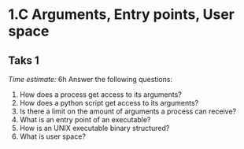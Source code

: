 # 1.C Arguments, Entry points, User space
## Taks 1
*Time estimate:* 6h
Answer the following questions:

1. How does a process get access to its arguments?
2. How does a python script get access to its arguments?
3. Is there a limit on the amount of arguments a process can receive?
4. What is an entry point of an executable?
5. How is an UNIX executable binary structured?
6. What is user space?

